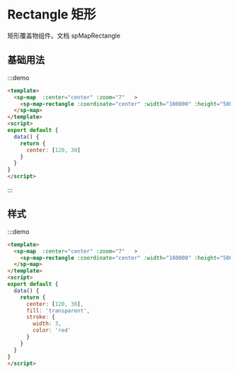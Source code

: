 # Rectangle 矩形

矩形覆盖物组件。文档<api-link href="map/sp-map-rectangle"> spMapRectangle </api-link>

## 基础用法

:::demo

```html
<template>
  <sp-map  :center="center" :zoom="7"   >  
    <sp-map-rectangle :coordinate="center" :width="100000" :height="50000" ></sp-map-rectangle>
  </sp-map>
</template>
<script>
export default {
  data() {
    return {
      center: [120, 30]
    }
  }
}
</script>
```

:::

## 样式

:::demo

```html
<template>
  <sp-map  :center="center" :zoom="7"   >  
    <sp-map-rectangle :coordinate="center" :width="100000" :height="50000" :fill="fill" :stroke="stroke"></sp-map-rectangle>
  </sp-map>
</template>
<script>
export default {
  data() {
    return {
      center: [120, 30],
      fill: 'transparent',
      stroke: {
        width: 3,
        color: 'red'
      }
    }
  }
}
</script>
```
